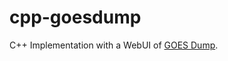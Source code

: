 # cpp-goesdump
C++ Implementation with a WebUI of [GOES Dump](https://github.com/opensatelliteproject/goesdump).